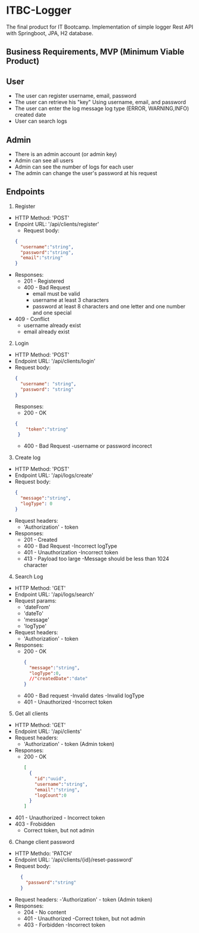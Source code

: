 # ITBC-Logger
The final product for IT Bootcamp. Implementation of simple logger Rest API with Springboot, JPA, H2 database. 

## Business Requirements, MVP (Minimum Viable Product)
## User
- The user can register
username, email, password
- The user can retrieve his "key"
Using username, email, and password
- The user can enter the log
message
log type (ERROR, WARNING,INFO)
created date
- User can search logs

## Admin
- There is an admin account (or admin key)
- Admin can see all users
- Admin can see the number of logs for each user
- The admin can change the user's password at his request

## Endpoints

1. Register
  - HTTP Method: 'POST'
  - Enpoint URL: '/api/clients/register'
    - Request body:
    ```json
    {
      "username":"string",
      "password":"string",
      "email":"string"
    }
    ```
  - Responses:
    - 201 - Registered
    - 400 - Bad Request
      - email must be valid
      - username at least 3 characters
      - password at least 8 characters and one letter and one number and one special
  - 409 - Conflict
      - username already exist
      - email already exist

2. Login
  - HTTP Method: 'POST'
  - Endpoint URL: '/api/clients/login'
  - Request body:
    ```json
    {
      "username": "string",
      "password": "string"
    }
    ```
    Responses:
      - 200 - OK
      ```json
      {
          "token":"string"
       }
      ```
      - 400 - Bad Request
        -username or password incorect

3. Create log
  - HTTP Method: 'POST'
  - Endpoint URL: '/api/logs/create'
  - Request body:
    ```json
    {
      "message":"string",
      "logType": 0
    }
    ```
  - Request headers:
     - 'Authorization' - token
  - Responses:
     - 201 - Created
     - 400 - Bad Request
       -Incorrect logType
     - 401 - Unauthorization
        -Incorrect token
     - 413 - Payload too large
        -Message should be less than 1024 character
4. Search Log
  - HTTP Method: 'GET'
  - Endpoint URL: '/api/logs/search'
  - Request params:
    - 'dateFrom'
    - 'dateTo'
    - 'message'
    - 'logType'
  - Request headers:
    - 'Authorization' - token
  - Responses:
    - 200 - OK
      ```json 
      {
        "message":"string",
        "logType":0,
        //"createdDate":"date"
      }
      ```
    - 400 - Bad request
      -Invalid dates
      -Invalid logType
    - 401 - Unauthorized
      -Incorrect token
5. Get all clients
  - HTTP Method: 'GET'
  - Endpoint URL: '/api/clients'
  - Request headers:
    - 'Authorization' - token (Admin token)
  - Responses:
    - 200 - OK
      ```json
      [
        {
          "id":"uuid",
          "username":"string",
          "email":"string",
          "logCount":0
        }
      ]
      ```
   - 401 - Unauthorized
    - Incorrect token
   - 403 - Frobidden
     - Correct token, but not admin

6. Change client password
  - HTTP Methdo: 'PATCH'
  - Endpoint URL: '/api/clients/{id}/reset-password'
  - Request body:
    ```json
      {
        "password":"string"
      }
    ```
   - Request headers:
     -'Authorization' - token (Admin token)
   - Responses:
     - 204 - No content      
     - 401 - Unauthorized
      -Correct token, but not admin
     - 403 - Forbidden
      -Incorrect token

